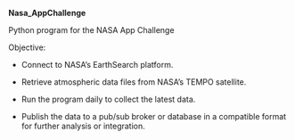 **Nasa_AppChallenge**

Python program for the NASA App Challenge

Objective:

- Connect to NASA’s EarthSearch platform.

- Retrieve atmospheric data files from NASA’s TEMPO satellite.

- Run the program daily to collect the latest data.

- Publish the data to a pub/sub broker or database in a compatible format for further analysis or integration.

